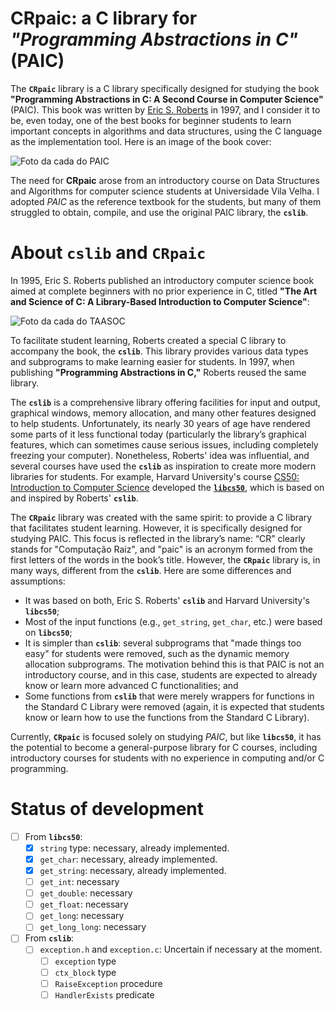 # CRpaic: a C library for *"Programming Abstractions in C"* (PAIC)

The **`CRpaic`** library is a C library specifically designed for studying the
book **"Programming Abstractions in C: A Second Course in Computer Science"**
(PAIC). This book was written by [Eric S.
Roberts](https://cs.stanford.edu/people/eroberts) in 1997, and I consider it to
be, even today, one of the best books for beginner students to learn important
concepts in algorithms and data structures, using the C language as the
implementation tool. Here is an image of the book cover:

![Foto da cada do
PAIC](https://raw.githubusercontent.com/computacaoraiz/CRpaic/master/imgs/paic.jpg)

The need for **CRpaic** arose from an introductory course on Data Structures and
Algorithms for computer science students at Universidade Vila Velha. I adopted
*PAIC* as the reference textbook for the students, but many of them struggled to
obtain, compile, and use the original PAIC library, the **`cslib`**.


# About `cslib` and `CRpaic`

In 1995, Eric S. Roberts published an introductory computer science book aimed
at complete beginners with no prior experience in C, titled **"The Art and
Science of C: A Library-Based Introduction to Computer Science"**:

![Foto da cada do
TAASOC](https://raw.githubusercontent.com/computacaoraiz/CRpaic/master/imgs/taasoc.jpg)

To facilitate student learning, Roberts created a special C library to accompany
the book, the **`cslib`**. This library provides various data types and
subprograms to make learning easier for students. In 1997, when publishing
**"Programming Abstractions in C,"** Roberts reused the same library.

The **`cslib`** is a comprehensive library offering facilities for input and
output, graphical windows, memory allocation, and many other features designed
to help students. Unfortunately, its nearly 30 years of age have rendered some
parts of it less functional today (particularly the library’s graphical
features, which can sometimes cause serious issues, including completely
freezing your computer). Nonetheless, Roberts' idea was influential, and several
courses have used the **`cslib`** as inspiration to create more modern libraries
for students. For example, Harvard University's course [CS50: Introduction to
Computer Science](https://cs50.harvard.edu/x/) developed the
[**`libcs50`**](https://github.com/cs50/libcs50), which is based on and inspired
by Roberts' **`cslib`**.

The **`CRpaic`** library was created with the same spirit: to provide a C
library that facilitates student learning. However, it is specifically designed
for studying PAIC. This focus is reflected in the library’s name: “CR” clearly
stands for "Computação Raiz", and "paic" is an acronym formed from the first
letters of the words in the book’s title. However, the **`CRpaic`** library is,
in many ways, different from the **`cslib`**. Here are some differences and
assumptions:

* It was based on both, Eric S. Roberts' **`cslib`** and Harvard University's
  **`libcs50`**;
* Most of the input functions (e.g., `get_string`, `get_char`, etc.) were based
  on **`libcs50`**;
* It is simpler than **`cslib`**: several subprograms that "made things too
  easy" for students were removed, such as the dynamic memory allocation
  subprograms. The motivation behind this is that PAIC is not an introductory
  course, and in this case, students are expected to already know or learn more
  advanced C functionalities; and
* Some functions from **`cslib`** that were merely wrappers for functions in the
  Standard C Library were removed (again, it is expected that students know or
  learn how to use the functions from the Standard C Library).

Currently, **`CRpaic`** is focused solely on studying *PAIC*, but like
**`libcs50`**, it has the potential to become a general-purpose library for C
courses, including introductory courses for students with no experience in
computing and/or C programming.


# Status of development

- [ ] From **`libcs50`**:
  - [x] `string` type: necessary, already implemented.
  - [x] `get_char`: necessary, already implemented.
  - [x] `get_string`: necessary, already implemented.
  - [ ] `get_int`: necessary
  - [ ] `get_double`: necessary
  - [ ] `get_float`: necessary
  - [ ] `get_long`: necessary
  - [ ] `get_long_long`: necessary
- [ ] From **`cslib`**:
  - [ ] `exception.h` and `exception.c`: Uncertain if necessary at the moment.
    - [ ] `exception` type
    - [ ] `ctx_block` type
    - [ ] `RaiseException` procedure
    - [ ] `HandlerExists` predicate
